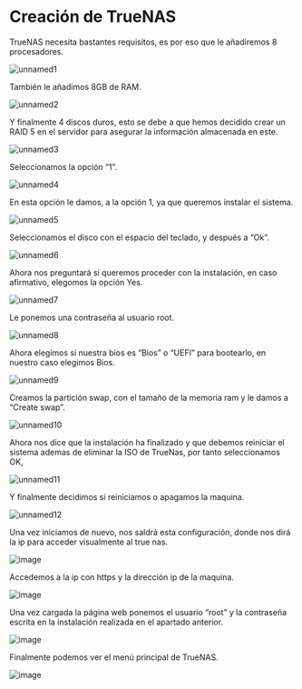 # **Creación de TrueNAS**


TrueNAS necesita bastantes requisitos, es por eso que le añadiremos 8 procesadores.

![unnamed1](https://user-images.githubusercontent.com/84206194/118332978-34cc3d00-b50b-11eb-8732-e2542ecafb6d.png)



También le añadimos 8GB de RAM.

![unnamed2](https://user-images.githubusercontent.com/84206194/118333199-9d1b1e80-b50b-11eb-9ccd-6582b890a95a.png)


Y finalmente 4 discos duros, esto se debe a que hemos decidido crear un RAID 5 en el servidor para asegurar la información almacenada en este.

![unnamed3](https://user-images.githubusercontent.com/84206194/118333227-a4dac300-b50b-11eb-9c13-850639168843.png)



Seleccionamos la opción “1”.

![unnamed4](https://user-images.githubusercontent.com/84206194/118333263-b0c68500-b50b-11eb-911c-b86ef68029b3.png)



En esta opción le damos, a la opción 1, ya que queremos instalar el sistema.

![unnamed5](https://user-images.githubusercontent.com/84206194/118333282-b7ed9300-b50b-11eb-906e-f796ff08cedd.png)




Seleccionamos el disco con el espacio del teclado, y después a “Ok”.

![unnamed6](https://user-images.githubusercontent.com/84206194/118333308-c20f9180-b50b-11eb-8636-8c22a0a1d7a4.png)



Ahora nos preguntará si queremos proceder con la instalación, en caso afirmativo, elegomos la opción Yes.

![unnamed7](https://user-images.githubusercontent.com/84206194/118333321-c9cf3600-b50b-11eb-9d69-3a21a95df82a.png)



Le ponemos una contraseña al usuario root.

![unnamed8](https://user-images.githubusercontent.com/84206194/118333337-d05dad80-b50b-11eb-9ce3-603f2d61e663.png)




Ahora elegimos si nuestra bios es “Bios” o “UEFI” para bootearlo, en nuestro caso elegimos Bios.

![unnamed9](https://user-images.githubusercontent.com/84206194/118333351-d784bb80-b50b-11eb-9c3f-448722524a92.png)



Creamos la partición swap, con el tamaño de la memoria ram y le damos a “Create swap”.

![unnamed10](https://user-images.githubusercontent.com/84206194/118333361-dd7a9c80-b50b-11eb-8a15-9e6a52abeee0.png)




Ahora nos dice que la instalación ha finalizado y que debemos reiniciar el sistema ademas de eliminar la ISO de TrueNas, por tanto seleccionamos OK,

![unnamed11](https://user-images.githubusercontent.com/84206194/118333380-e3707d80-b50b-11eb-9fc8-987cdc9e4701.png)



Y finalmente decidimos si reiniciamos o apagamos la maquina.

![unnamed12](https://user-images.githubusercontent.com/84206194/118333394-ec614f00-b50b-11eb-8d76-2892d25baa16.png)



Una vez iniciamos de nuevo, nos saldrá esta configuración, donde nos dirá la ip para acceder visualmente al true nas.

![image](https://user-images.githubusercontent.com/91557849/172256816-8a6e9191-1f06-449e-93c3-619cfa349b5d.png)


Accedemos a la ip con https y la dirección ip de la maquina.

![image](https://user-images.githubusercontent.com/91557849/171188816-bb82fda6-d3a5-4b0d-86b8-0df53bf53a16.png)


Una vez cargada la página web ponemos el usuario “root” y la contraseña escrita en la instalación realizada en el apartado anterior.

![image](https://user-images.githubusercontent.com/91557849/171189066-619e7436-f54e-48a3-9d5f-7066019c0f99.png)


Finalmente podemos ver el menú principal de TrueNAS.

![image](https://user-images.githubusercontent.com/91557849/171189649-2644cad0-35b2-463c-8c11-63953f9d9cad.png)


